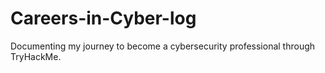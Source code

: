 # Careers-in-Cyber-log
Documenting my journey to become a cybersecurity professional through TryHackMe.
